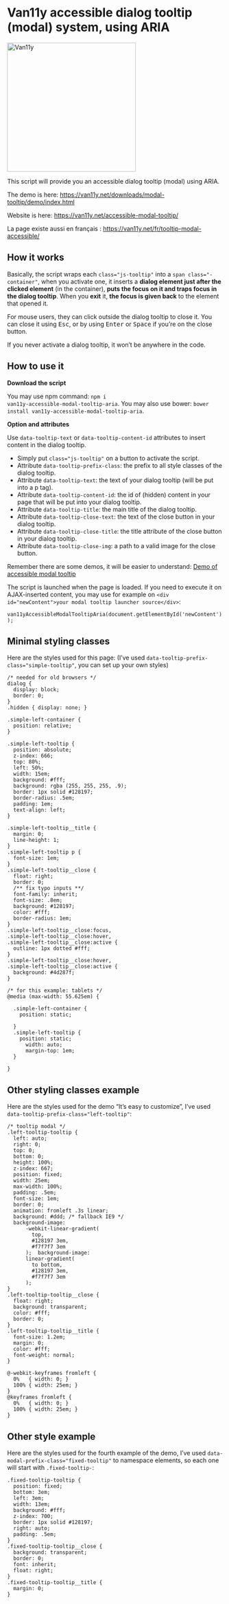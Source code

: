 # Van11y accessible dialog tooltip (modal) system, using ARIA

<img src="https://van11y.net/layout/images/logo-van11y.svg" alt="Van11y" width="300" />

This script will provide you an accessible dialog tooltip (modal) using ARIA.

The demo is here: https://van11y.net/downloads/modal-tooltip/demo/index.html

Website is here: https://van11y.net/accessible-modal-tooltip/

La page existe aussi en français : https://van11y.net/fr/tooltip-modal-accessible/

## How it works


Basically, the script wraps each <code>class="js-tooltip"</code> into a <code>span class="<your-prefix-class>-container"</code>, when you activate one, it inserts a __dialog element just after the clicked element__ (in the container), __puts the focus on it and traps focus in the dialog tooltip__. When you __exit__ it, __the focus is given back__ to the element that opened it.

For mouse users, they can click outside the dialog tooltip to close it. You can close it using <kbd>Esc</kbd>, or by using <kbd>Enter</kbd> or <kbd>Space</kbd> if you’re on the close button.

If you never activate a dialog tooltip, it won’t be anywhere in the code.



## How to use it


__Download the script__

You may use npm command: <code>npm i van11y-accessible-modal-tooltip-aria</code>.
You may also use bower: <code>bower install van11y-accessible-modal-tooltip-aria</code>.

__Option and attributes__

Use `data-tooltip-text` or `data-tooltip-content-id` attributes to insert content in the dialog tooltip.

- Simply put <code>class="js-tooltip"</code> on a button to activate the script.
- Attribute <code>data-tooltip-prefix-class</code>: the prefix to all style classes of the dialog tooltip.
- Attribute <code>data-tooltip-text</code>: the text of your dialog tooltip (will be put into a p tag).
- Attribute <code>data-tooltip-content-id</code>: the id of (hidden) content in your page that will be put into your dialog tooltip.
- Attribute <code>data-tooltip-title</code>: the main title of the dialog tooltip.
- Attribute <code>data-tooltip-close-text</code>: the text of the close button in your dialog tooltip.
- Attribute <code>data-tooltip-close-title</code>: the title attribute of the close button in your dialog tooltip.
- Attribute <code>data-tooltip-close-img</code>: a path to a valid image for the close button.

Remember there are some demos, it will be easier to understand: <a href="https://van11y.net/downloads/modal-tooltip/demo/index.html">Demo of accessible modal tooltip</a>

The script is launched when the page is loaded. If you need to execute it on AJAX-inserted content, you may use for example on `<div id="newContent">your modal tooltip launcher source</div>`:

```van11yAccessibleModalTooltipAria(document.getElementById('newContent'));```

## Minimal styling classes

Here are the styles used for this page:
(I’ve used <code>data-tooltip-prefix-class="simple-tooltip"</code>, you can set up your own styles)

```
/* needed for old browsers */
dialog {
  display: block;
  border: 0;
}
.hidden { display: none; }

.simple-left-container {
  position: relative;
}
 
.simple-left-tooltip {
  position: absolute;
  z-index: 666;
  top: 80%;
  left: 50%;
  width: 15em;
  background: #fff;
  background: rgba (255, 255, 255, .9);
  border: 1px solid #128197;
  border-radius: .5em;
  padding: 1em;
  text-align: left;
}

.simple-left-tooltip__title {
  margin: 0;
  line-height: 1;
}
.simple-left-tooltip p {
  font-size: 1em;
}
.simple-left-tooltip__close {
  float: right;
  border: 0;
  /** fix typo inputs **/
  font-family: inherit;
  font-size: .8em;
  background: #128197;
  color: #fff;
  border-radius: 1em;
}
.simple-left-tooltip__close:focus,
.simple-left-tooltip__close:hover,
.simple-left-tooltip__close:active {
  outline: 1px dotted #fff;  
}
.simple-left-tooltip__close:hover,
.simple-left-tooltip__close:active {
  background: #4d287f;
}

/* for this example: tablets */
@media (max-width: 55.625em) {

  .simple-left-container {
    position: static;
	
  }
  .simple-left-tooltip {
    position: static;
	  width: auto;
	  margin-top: 1em;
  }
  
}
```


## Other styling classes example

Here are the styles used for the demo “It’s easy to customize”, I’ve used <code>data-tooltip-prefix-class="left-tooltip"</code>:

```
/* tooltip modal */
.left-tooltip-tooltip {
  left: auto;
  right: 0;
  top: 0;
  bottom: 0;
  height: 100%;
  z-index: 667;
  position: fixed;
  width: 25em;
  max-width: 100%;
  padding: .5em;
  font-size: 1em;
  border: 0;
  animation: fromleft .3s linear;
  background: #ddd; /* fallback IE9 */
  background-image:
      -webkit-linear-gradient(
        top,
        #128197 3em,
        #f7f7f7 3em
      );  background-image:
      linear-gradient(
        to bottom,
        #128197 3em,
        #f7f7f7 3em
      );
}
.left-tooltip-tooltip__close {
  float: right;
  background: transparent;
  color: #fff;
  border: 0;
}
.left-tooltip-tooltip__title {
  font-size: 1.2em;
  margin: 0;
  color: #fff;
  font-weight: normal;
}

@-webkit-keyframes fromleft {
  0%   { width: 0; }
  100% { width: 25em; }
}
@keyframes fromleft {
  0%   { width: 0; }
  100% { width: 25em; }
}
```


## Other style example

Here are the styles used for the fourth example of the demo, I’ve used <code>data-modal-prefix-class="fixed-tooltip"</code> to namespace elements, so each one will start with <code>.fixed-tooltip-</code>:

```
.fixed-tooltip-tooltip {
  position: fixed;
  bottom: 3em;
  left: 3em;
  width: 13em;
  background: #fff;
  z-index: 700;
  border: 1px solid #128197;
  right: auto;
  padding: .5em;
}
.fixed-tooltip-tooltip__close {
  background: transparent;
  border: 0;
  font: inherit;
  float: right;
}
.fixed-tooltip-tooltip__title {
  margin: 0;
}
```
